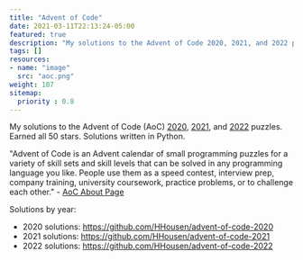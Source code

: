 ```yaml
---
title: "Advent of Code"
date: 2021-03-11T22:13:24-05:00
featured: true
description: "My solutions to the Advent of Code 2020, 2021, and 2022 puzzles. Completed all challenges. Solutions written in Python."
tags: []
resources:
- name: "image"
  src: "aoc.png"
weight: 107
sitemap:
  priority : 0.8
---
```


My solutions to the Advent of Code (AoC) [2020](https://adventofcode.com/2020), [2021](https://adventofcode.com/2021), and [2022](https://adventofcode.com/2021) puzzles. Earned all 50 stars. Solutions written in Python.

"Advent of Code is an Advent calendar of small programming puzzles for a variety of skill sets and skill levels that can be solved in any programming language you like. People use them as a speed contest, interview prep, company training, university coursework, practice problems, or to challenge each other." - [AoC About Page](https://adventofcode.com/about)

Solutions by year:

* 2020 solutions: <https://github.com/HHousen/advent-of-code-2020>
* 2021 solutions: <https://github.com/HHousen/advent-of-code-2021>
* 2022 solutions: <https://github.com/HHousen/advent-of-code-2022>
